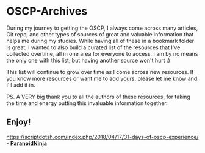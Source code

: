 # OSCP-Archives

During my journey to getting the OSCP, I always come across many articles, Git repo, and other types of sources of great and valuable information that helps me during my studies. While having all of these in a bookmark folder is great, I wanted to also build a curated list of the resources that I've collected overtime, all in one area for everyone to access. I am by no means the only one with this list, but having another source won't hurt :)

This list will continue to grow over time as I come across new resources. If you know more resources or want me to add yours, please let me know and I'll add it in.

PS. A VERY big thank you to all the authors of these resources, for taking the time and energy putting this invaluable information together.

## Enjoy!

https://scriptdotsh.com/index.php/2018/04/17/31-days-of-oscp-experience/ - **[ParanoidNinja](https://twitter.com/ninjaparanoid)**